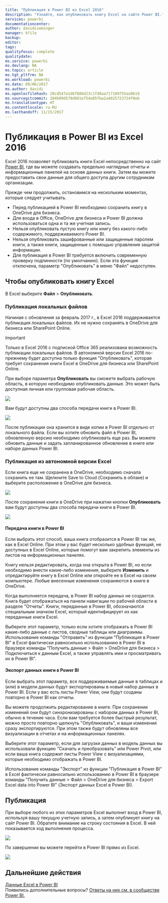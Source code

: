 ```yaml
---
title: "Публикация в Power BI из Excel 2016"
description: "Узнайте, как опубликовать книгу Excel на сайте Power BI."
services: powerbi
documentationcenter: 
author: davidiseminger
manager: kfile
backup: 
editor: 
tags: 
qualityfocus: complete
qualitydate: 
ms.service: powerbi
ms.devlang: NA
ms.topic: article
ms.tgt_pltfrm: NA
ms.workload: powerbi
ms.date: 09/06/2017
ms.author: davidi
ms.openlocfilehash: 28cd547a1d6f886d23c1fd8aa717189755aa9b19
ms.sourcegitcommit: 284b09d579d601e754a05fba2a4025723724f8eb
ms.translationtype: HT
ms.contentlocale: ru-RU
ms.lasthandoff: 11/15/2017
---
```

# <a name="publish-to-power-bi-from-excel-2016"></a>Публикация в Power BI из Excel 2016
Excel 2016 позволяет публиковать книги Excel непосредственно на сайт [Power BI](https://powerbi.microsoft.com), где вы можете создавать предельно наглядные отчеты и информационные панелей на основе данных книги. Затем вы можете предоставить свои данные для общего доступа другим сотрудникам организации.

Прежде чем продолжить, остановимся на нескольким моментах, которые следует учитывать.

* Перед публикацией в Power BI необходимо сохранить книгу в OneDrive для бизнеса.
* Для входа в Office, OneDrive для бизнеса и Power BI должна использоваться одна и та же учетная запись.
* Нельзя опубликовать пустую книгу или книгу без какого-либо содержимого, поддерживаемого Power BI.
* Нельзя опубликовать зашифрованные или защищенные паролем книги, а также книги, защищенные с помощью управления защитой информации.
* Для публикация в Power BI требуется включить современную проверку подлинности (по умолчанию). Если эта функция отключена, параметр "Опубликовать" в меню "Файл" недоступен.

## <a name="to-publish-your-excel-workbook"></a>Чтобы опубликовать книгу Excel
В Excel выберите **Файл** > **Опубликовать**.

### <a name="local-file-publishing"></a>Публикация локальных файлов
Начиная с обновления за февраль 2017 г., в Excel 2016 поддерживается публикация локальных файлов. Их не нужно сохранять в OneDrive для бизнеса или SharePoint Online.

> [!IMPORTANT]
> Только в Excel 2016 с подпиской Office 365 реализована возможность публикации локальных файлов. В автономной версии Excel 2016 по-прежнему будет доступна только функция "Опубликовать", которая требует сохранения книги Excel в OneDrive для бизнеса или SharePoint Online.
> 
> 

При выборе параметра **Опубликовать** вы сможете выбрать рабочую область, в которую необходимо опубликовать данные. Это может быть доступная личная или групповая рабочая область.

![](media/service-publish-from-excel/pbi_choose_workspace.png)

Вам будут доступны два способа передачи книги в Power BI.

![](media/service-publish-from-excel/pbi_uploadexport3.png)

После публикации она хранится в виде копии в Power BI отдельно от локального файла. Если вы хотите обновить файл в Power BI, обновленную версию необходимо опубликовать еще раз. Вы можете обновить данные и задать запланированное обновление в книге или наборе данных Power BI.

### <a name="publishing-from-excel-standalone"></a>Публикация из автономной версии Excel
Если книга еще не сохранена в OneDrive, необходимо сначала сохранить ее там. Щелкните Save to Cloud (Сохранить в облаке) и выберите расположение в OneDrive для бизнеса.

![](media/service-publish-from-excel/pbi_savetoonedrive2.png)

После сохранения книги в OneDrive при нажатии кнопки **Опубликовать** вам будут доступны два способа передачи книги в Power BI.

![](media/service-publish-from-excel/pbi_uploadexport2.png)

#### <a name="upload-your-workbook-to-power-bi"></a>Передача книги в Power BI
Если выбрать этот способ, ваша книга отобразится в Power BI так же, как в Excel Online. При этом у вас будет несколько удобных функций, не доступных в Excel Online, которые помогут вам закрепить элементы из листов на информационных панелях.

Книгу нельзя редактировать, когда она открыта в Power BI, но если необходимо внести какие-либо изменения, выберите **Изменить** и отредактируйте книгу в Excel Online или откройте ее в Excel на своем компьютере. Любые внесенные изменения сохраняются в книге в OneDrive.

Когда выполняется передача, в Power BI набор данных не создается. Книга будет отображаться на панели навигации по рабочей области в разделе "Отчеты". Книги, переданные в Power BI, обозначаются специальным значком Excel, который идентифицирует их как переданные книги Excel.

Выберите этот параметр, только если хотите отображать в Power BI какие-либо данные с листов, сводные таблицы или диаграммы.
Использование команды "Отправить" из функции "Публикация в Power BI" в Excel фактически равносильно использованию в Power BI в браузере команды "Получить данные > Файл > OneDrive для бизнеса > Подключиться к данным Excel, а также управлять ими и просматривать их в Power BI".

#### <a name="export-workbook-data-to-power-bi"></a>Экспорт данных книги в Power BI
Если выбрать этот параметр, все поддерживаемые данные в таблицах и (или) в модели данных будут экспортированы в новый набор данных в Power BI. Если у вас есть листы Power View, они будут созданы повторно в Power BI как отчеты.

Вы можете продолжить редактирование в книге. При сохранении изменений они будут синхронизированы с набором данных в Power BI, обычно в течение часа. Если вам требуется более быстрый результат, можно просто повторно щелкнуть "Опубликовать", и ваши изменения сразу экспортируются. При этом также будут обновлены все визуализации в отчетах и на информационных панелях.

Выберите этот параметр, если для загрузки данных в модель данных вы использовали функцию "Скачать и преобразовать" или Power Pivot, или если ваша книга содержит листы Power View с визуализациями, которые необходимо отображать в Power BI.

Использование команды "Экспорт" из функции "Публикация в Power BI" в Excel фактически равносильно использованию в Power BI в браузере команды "Получить данные > Файл > OneDrive для бизнеса > Export Excel data into Power BI" (Экспорт данных Excel в Power BI).

## <a name="publishing"></a>Публикация
При выборе любого из этих параметров Excel выполнит вход в Power BI, используя вашу текущую учетную запись, а затем опубликует книгу на сайт Power BI. Обратите внимание на строку состояния в Excel. В ней показывается ход выполнения процесса.

![](media/service-publish-from-excel/pbi_publishingstatus.png)

По завершении вы можете перейти в Power BI прямо из Excel.

![](media/service-publish-from-excel/pbi_gotopbi.png)

## <a name="next-steps"></a>Дальнейшие действия
[Данные Excel в Power BI](service-excel-workbook-files.md)  
Появились дополнительные вопросы? [Ответы на них см. в сообществе Power BI.](http://community.powerbi.com/)

